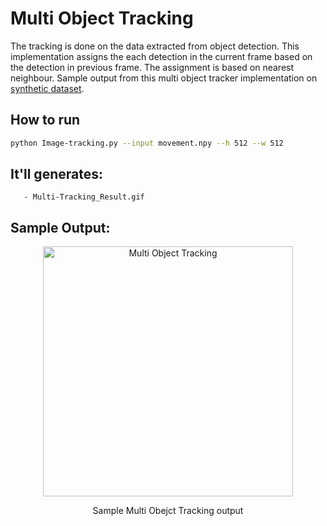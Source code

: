 # Multi Object Tracking

The tracking is done on the data extracted from object detection. This implementation assigns the each detection in the current frame based on the detection in previous frame. The assignment is based on nearest neighbour. Sample output from this multi object tracker implementation on [synthetic dataset](movement.npy).

## How to run 
```bash
python Image-tracking.py --input movement.npy --h 512 --w 512
```

## It'll generates:
```
   - Multi-Tracking_Result.gif
```

## Sample Output:
<p align="center">
  <img src="Multi-Tracking_Result.gif" alt="Multi Object Tracking" height="400" width="400" />
  <p align="center">Sample Multi Obejct Tracking output</p>
</p>
